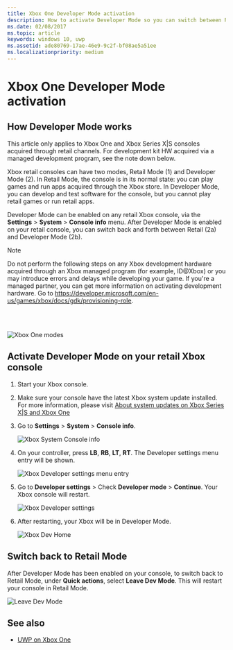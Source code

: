```yaml
---
title: Xbox One Developer Mode activation
description: How to activate Developer Mode so you can switch between Retail Mode and Developer Mode.
ms.date: 02/08/2017
ms.topic: article
keywords: windows 10, uwp
ms.assetid: ade80769-17ae-46e9-9c2f-bf08ae5a51ee
ms.localizationpriority: medium
---
```

# Xbox One Developer Mode activation

## How Developer Mode works
This article only applies to Xbox One and Xbox Series X|S consoles acquired through retail channels. For development kit HW acquired via a managed development program, see the note down below.

Xbox retail consoles can have two modes, Retail Mode (1) and Developer Mode (2). In Retail Mode, the console is in its normal state: you can play games and run apps acquired through the Xbox store. In Developer Mode, you can develop and test software for the console, but you cannot play retail games or run retail apps.

Developer Mode can be enabled on any retail Xbox console, via the **Settings** > **System** > **Console info** menu. After Developer Mode is enabled on your retail console, you can switch back and forth between Retail (2a) and Developer Mode (2b).

> [!NOTE]
> Do not perform the following steps on any Xbox development hardware acquired through an Xbox managed program (for example, ID@Xbox) or you may introduce errors and delays while developing your game. If you're a managed partner, you can get more information on activating development hardware. Go to https://developer.microsoft.com/en-us/games/xbox/docs/gdk/provisioning-role.

<br></br>

![Xbox One modes](images/dev-mode-flow.png)

## Activate Developer Mode on your retail Xbox console

1.	Start your Xbox console.

2.	Make sure your console have the latest Xbox system update installed. For more information, please visit [About system updates on Xbox Series X|S and Xbox One](https://support.xbox.com/en-us/help/hardware-network/settings-updates/system-update-overview)

3.	Go to **Settings** > **System** > **Console info**.

    ![Xbox System Console info](images/xbox-settings-console-info.png)

4.	On your controller, press **LB**, **RB**, **LT**, **RT**. The Developer settings menu entry will be shown.

    ![Xbox Developer settings menu entry](images/xbox-developer-settings-menu-entry.png)

5.	Go to **Developer settings** > Check **Developer mode** > **Continue**. Your Xbox console will restart.

    ![Xbox Developer settings](images/xbox-developer-settings.png)
    
6.	After restarting, your Xbox will be in Developer Mode.

    ![Xbox Dev Home](images/xbox-dev-home.png)

## Switch back to Retail Mode
After Developer Mode has been enabled on your console, to switch back to Retail Mode, under **Quick actions**, select **Leave Dev Mode**. This will restart your console in Retail Mode.    

  ![Leave Dev Mode](images/xbox-leave-dev-mode.png)
  
## See also
- [UWP on Xbox One](index.md)
